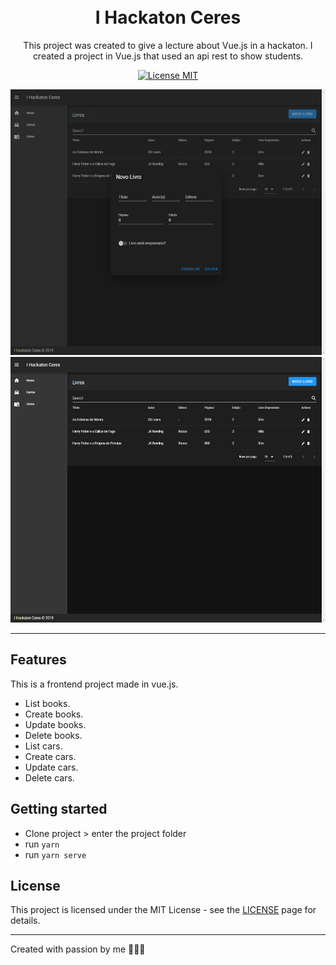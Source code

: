 <h1 align="center">
<br>
I Hackaton Ceres
</h1>

<p align="center">This project was created to give a lecture about Vue.js in a hackaton. I created a project in Vue.js that used an api rest to show students.</p>

<p align="center">
  <a href="https://opensource.org/licenses/MIT">
    <img src="https://img.shields.io/badge/License-MIT-blue.svg" alt="License MIT">
  </a>
</p>

<div>
  <img src="repo/imgs/image1.png" alt="demo" height="425">
  <img src="repo/imgs/image2.png" alt="demo" height="425">
</div>

<hr />

## Features

This is a frontend project made in vue.js.

- List books.
- Create books.
- Update books.
- Delete books.
- List cars.
- Create cars.
- Update cars.
- Delete cars.

## Getting started

- Clone project > enter the project folder
- run `yarn`
- run `yarn serve`

## License

This project is licensed under the MIT License - see the [LICENSE](https://opensource.org/licenses/MIT) page for details.

---

Created with passion by me 👨🏻‍💻
